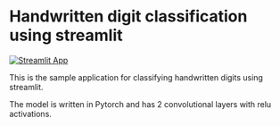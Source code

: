 # Handwritten digit classification using streamlit
[![Streamlit App](https://static.streamlit.io/badges/streamlit_badge_black_white.svg)](https://share.streamlit.io/gladuz/handwritten-streamlit/main/app.py)

This is the sample application for classifying handwritten digits using streamlit.

The model is written in Pytorch and has 2 convolutional layers with relu activations.
